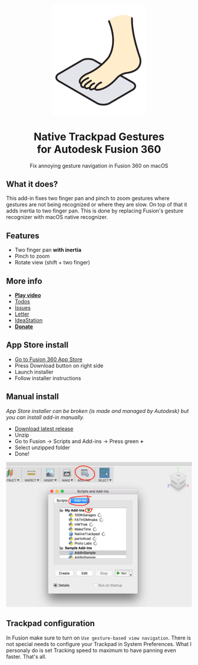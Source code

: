 <p align="center"><img src="logo.png" width="256"/></p>

<h1 align="center">Native Trackpad Gestures<br/>for Autodesk Fusion 360</h1>
<p align="center">Fix annoying gesture navigation in Fusion 360 on macOS</p>

## What it does?

This add-in fixes two finger pan and pinch to zoom gestures where gestures are not being recognized or where they are slow. On top of that it adds inertia to two finger pan. This is done by replacing Fusion's gesture recognizer with macOS native recognizer.

## Features

- Two finger pan **with inertia**
- Pinch to zoom
- Rotate view (shift + two finger)

## More info

- [**Play video**](https://www.youtube.com/watch?v=7M2McvpOL90)
- [Todos](https://github.com/pravdomil/Native-Trackpad/search?q=todo)
- [Issues](https://github.com/pravdomil/Native-Trackpad/issues)
- [Letter](https://medium.com/@smenor/an-open-letter-to-the-next-ceo-of-autodesk-310c02dd5607#9844)
- [IdeaStation](https://forums.autodesk.com/t5/ideastation-request-a-feature-or/use-native-trackpad-gesture-recognition-on-macos/idi-p/7018667)
- [**Donate**](https://www.paypal.com/cgi-bin/webscr?cmd=_s-xclick&hosted_button_id=BCL2X3AFQBAP2&item_name=NativeTrackpad%20beer)

## App Store install

- [Go to Fusion 360 App Store](https://apps.autodesk.com/FUSION/en/Detail/Index?id=2223881439415941299)
- Press Download button on right side
- Launch installer
- Follow installer instructions

## Manual install

*App Store installer can be broken (is made and managed by Autodesk) but you can install add-in manually.*

- [Download latest release](https://github.com/pravdomil/Native-Trackpad/releases/download/0.11/NativeTrackpad.zip)
- Unzip
- Go to Fusion → Scripts and Add-ins → Press green **+**
- Select unzipped folder
- Done!

![manual install](install.png)

## Trackpad configuration

In Fusion make sure to turn on `Use gesture-based view navigation`. There is not special needs to configure your Trackpad in System Preferences. What I personaly do is set Tracking speed to maximum to have panning even faster. That's all.

